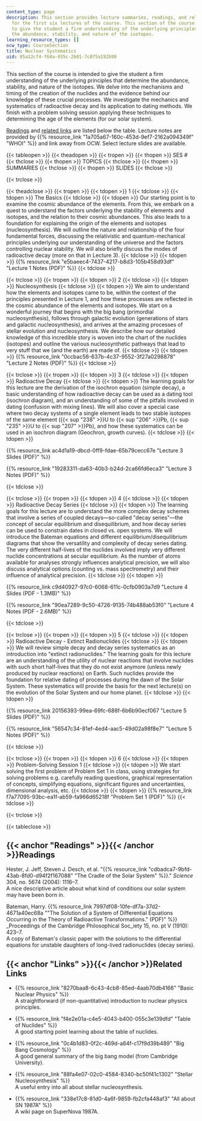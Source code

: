 ```yaml
---
content_type: page
description: This section provides lecture summaries, readings, and related links
  for the first six lectures of the course. This section of the course is intended
  to give the student a firm understanding of the underlying principles that determine
  the abundance, stability, and nature of the isotopes.
learning_resource_types: []
ocw_type: CourseSection
title: Nuclear Systematics
uid: 85a12cf4-f64a-455c-2b01-7c075a192b99
---
```


This section of the course is intended to give the student a firm understanding of the underlying principles that determine the abundance, stability, and nature of the isotopes. We delve into the mechanisms and timing of the creation of the nuclides and the evidence behind our knowledge of these crucial processes. We investigate the mechanics and systematics of radioactive decay and its application to dating methods. We finish with a problem solving session applying these techniques to determining the age of the elements (for our solar system).

[Readings](#Readings) and [related links](#Links) are listed below the table. Lecture notes are provided by {{% resource_link "1a705a67-160c-453d-9ef7-2162a094349f" "WHOI" %}} and link away from OCW. Select lecture slides are available.

{{< tableopen >}}
{{< theadopen >}}
{{< tropen >}}
{{< thopen >}}
SES #
{{< thclose >}}
{{< thopen >}}
TOPICS
{{< thclose >}}
{{< thopen >}}
SUMMARIES
{{< thclose >}}
{{< thopen >}}
SLIDES
{{< thclose >}}

{{< trclose >}}

{{< theadclose >}}
{{< tropen >}}
{{< tdopen >}}
1
{{< tdclose >}}
{{< tdopen >}}
The Basics
{{< tdclose >}}
{{< tdopen >}}
Our starting point is to examine the cosmic abundance of the elements. From this, we embark on a quest to understand the factors underlying the stability of elements and isotopes, and the relation to their cosmic abundances. This also leads to a foundation for explaining the origin of the elements and isotopes (nucleosynthesis). We will outline the nature and relationship of the four fundamental forces, discussing the relativistic and quantum-mechanical principles underlying our understanding of the universe and the factors controlling nuclear stability. We will also briefly discuss the modes of radioactive decay (more on that in Lecture 3).
{{< tdclose >}}
{{< tdopen >}}
{{% resource_link "e5baeec4-7437-4217-b8d3-105b458d93df" "Lecture 1 Notes (PDF)" %}}
{{< tdclose >}}

{{< trclose >}}
{{< tropen >}}
{{< tdopen >}}
2
{{< tdclose >}}
{{< tdopen >}}
Nucleosynthesis
{{< tdclose >}}
{{< tdopen >}}
We aim to understand how the elements and isotopes came to be, within the context of the principles presented in Lecture 1, and how these processes are reflected in the cosmic abundance of the elements and isotopes. We start on a wonderful journey that begins with the big bang (primordial nucleosynthesis), follows through galactic evolution (generations of stars and galactic nucleosynthesis), and arrives at the amazing processes of stellar evolution and nucleosynthesis. We describe how our detailed knowledge of this incredible story is woven into the chart of the nuclides (isotopes) and outline the various nucleosynthetic pathways that lead to very stuff that we (and the earth) are made of.
{{< tdclose >}}
{{< tdopen >}}
{{% resource_link "0ccbac56-637b-4c37-9552-3f27a0298878" "Lecture 2 Notes (PDF)" %}}
{{< tdclose >}}

{{< trclose >}}
{{< tropen >}}
{{< tdopen >}}
3
{{< tdclose >}}
{{< tdopen >}}
Radioactive Decay
{{< tdclose >}}
{{< tdopen >}}
The learning goals for this lecture are the derivation of the isochron equation (simple decay), a basic understanding of how radioactive decay can be used as a dating tool (isochron diagram), and an understanding of some of the pitfalls involved in dating (confusion with mixing lines). We will also cover a special case where two decay systems of a single element leads to two stable isotopes of the same element ({{< sup "238" >}}U to {{< sup "206" >}}Pb, {{< sup "235" >}}U to {{< sup "207" >}}Pb), and how these systematics can be used in an isochron diagram (Geochron, growth curves).
{{< tdclose >}}
{{< tdopen >}}


{{% resource_link ac4d1a19-dbcd-0ff9-fdae-65b79cecc67e "Lecture 3 Slides (PDF)" %}}

{{% resource_link "19283311-da63-40b3-b24d-2ca66fd6eca3" "Lecture 3 Notes (PDF)" %}}


{{< tdclose >}}

{{< trclose >}}
{{< tropen >}}
{{< tdopen >}}
4
{{< tdclose >}}
{{< tdopen >}}
Radioactive Decay Series
{{< tdclose >}}
{{< tdopen >}}
The learning goals for this lecture are to understand the more complex decay schemes that involve a series of coupled decays—so-called "decay series"—the concept of secular equilibrium and disequilibrium, and how decay series can be used to constrain dates in closed vs. open systems. We will introduce the Bateman equations and different equilibrium/disequilibrium diagrams that show the versatility and complexity of decay series dating. The very different half-lives of the nuclides involved imply very different nuclide concentrations at secular equilibrium. As the number of atoms available for analyses strongly influences analytical precision, we will also discuss analytical options (counting vs. mass spectrometry) and their influence of analytical precision.
{{< tdclose >}}
{{< tdopen >}}


{{% resource_link c9d40927-97c0-6068-611c-0cfb0903a7d9 "Lecture 4 Slides (PDF - 1.3MB)" %}}

{{% resource_link "90ea7289-9c50-4726-9135-74b488ab53f0" "Lecture 4 Notes (PDF - 2.6MB)" %}}


{{< tdclose >}}

{{< trclose >}}
{{< tropen >}}
{{< tdopen >}}
5
{{< tdclose >}}
{{< tdopen >}}
Radioactive Decay - Extinct Radionuclides
{{< tdclose >}}
{{< tdopen >}}
We will review simple decay and decay series systematics as an introduction into "extinct radionuclides." The learning goals for this lecture are an understanding of the utility of nuclear reactions that involve nuclides with such short half-lives that they do not exist anymore (unless newly produced by nuclear reactions) on Earth. Such nuclides provide the foundation for relative dating of processes during the dawn of the Solar System. These systematics will provide the basis for the next lecture(s) on the evolution of the Solar System and our home planet.
{{< tdclose >}}
{{< tdopen >}}


{{% resource_link 20156393-99ea-69fc-688f-6b6b90ecf067 "Lecture 5 Slides (PDF)" %}}

{{% resource_link "56547c34-81ef-4ed4-aac5-49d02a98f8e7" "Lecture 5 Notes (PDF)" %}}


{{< tdclose >}}

{{< trclose >}}
{{< tropen >}}
{{< tdopen >}}
6
{{< tdclose >}}
{{< tdopen >}}
Problem-Solving Session 1
{{< tdclose >}}
{{< tdopen >}}
We start solving the first problem of Problem Set 1 in class, using strategies for solving problems e.g. carefully reading questions, graphical representation of concepts, simplifying equations, significant figures and uncertainties, dimensional analysis, etc.
{{< tdclose >}}
{{< tdopen >}}
{{% resource_link f7a77095-93bc-ea1f-ab59-fa966d65218f "Problem Set 1 (PDF)" %}}
{{< tdclose >}}

{{< trclose >}}

{{< tableclose >}}

{{< anchor "Readings" >}}{{< /anchor >}}Readings
------------------------------------------------

Hester, J. Jeff, Steven J. Desch, et al. "{{% resource_link "cdbadca7-9bfd-43ab-8fd0-d94f2f167088" "The Cradle of the Solar System" %}}." _Science_ 304, no. 5674 (2004): 1116–7.  
A nice descriptive article about what kind of conditions our solar system may have been born in.

Bateman, Harry. {{% resource_link 7997df08-10fe-df7a-37d2-4671a40ec68a "\"The Solution of a System of Differential Equations Occurring in the Theory of Radioactive Transformations.\" (PDF)" %}} _Proceedings of the Cambridge Philosophical Soc_iety 15, no. pt V (1910): 423–7.  
A copy of Bateman's classic paper with the solutions to the differential equations for unstable daughters of long-lived radionuclides (decay series).

{{< anchor "Links" >}}{{< /anchor >}}Related Links
--------------------------------------------------

*   {{% resource_link "8270baa8-6c43-4cb8-85ed-4aab70db4166" "Basic Nuclear Physics" %}}  
    A straightforward (if non-quantitative) introduction to nuclear physics principles.

*   {{% resource_link "f4e2e01a-c4e5-4043-b400-055c3e139dfd" "Table of Nuclides" %}}  
    A good starting point learning about the table of nuclides.

*   {{% resource_link "0c4b1d83-0f2c-469d-a64f-c17f9d39b489" "Big Bang Cosmology" %}}  
    A good general summary of the big bang model (from Cambridge University).

*   {{% resource_link "88fa4e07-02c0-4584-8340-bc50f41c1302" "Stellar Nucleosynthesis" %}}  
    A useful entry into all about stellar nucleosynthesis.

*   {{% resource_link "338e17c8-81d0-4a6f-9859-fb2cfa448af3" "All about SN 1987A" %}}  
    A wiki page on SuperNova 1987A.